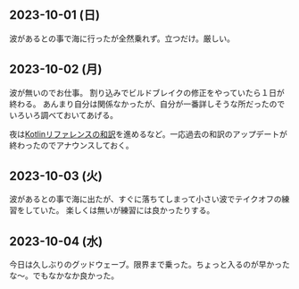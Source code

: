 ## 2023-10-01 (日)

波があるとの事で海に行ったが全然乗れず。立つだけ。厳しい。

## 2023-10-02 (月)

波が無いのでお仕事。
割り込みでビルドブレイクの修正をやっていたら１日が終わる。
あんまり自分は関係なかったが、自分が一番詳しそうな所だったのでいろいろ調べておいてあげる。

夜は[Kotlinリファレンスの和訳](Kotlin%E3%83%AA%E3%83%95%E3%82%A1%E3%83%AC%E3%83%B3%E3%82%B9%E3%81%AE%E5%92%8C%E8%A8%B3)を進めるなど。一応過去の和訳のアップデートが終わったのでアナウンスしておく。

## 2023-10-03 (火)

波があるとの事で海に出たが、すぐに落ちてしまって小さい波でテイクオフの練習をしていた。
楽しくは無いが練習には良かったりする。

## 2023-10-04 (水)

今日は久しぶりのグッドウェーブ。限界まで乗った。ちょっと入るのが早かったな〜。でもなかなか良かった。